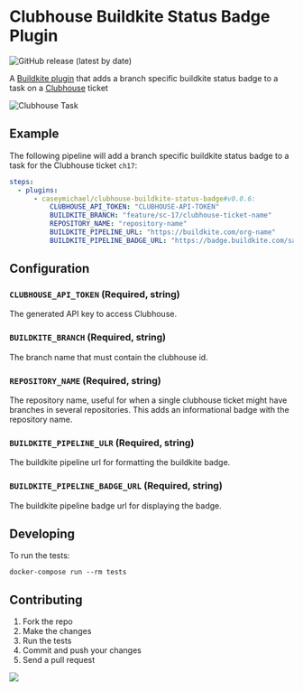 # Clubhouse Buildkite Status Badge Plugin
![GitHub release (latest by date)](https://img.shields.io/github/v/release/CaseyMichael/clubhouse-buildkite-status-badge-buildkite-plugin)

A [Buildkite plugin](https://buildkite.com/docs/agent/v3/plugins) that adds a branch specific buildkite status badge to a task on a [Clubhouse](https://clubhouse.io/) ticket

![Clubhouse Task](https://i.imgur.com/1NTfX3Y.png)

## Example
The following pipeline will add a branch specific buildkite status badge to a task for the Clubhouse ticket `ch17`:

```yml
steps:
  - plugins:
      - caseymichael/clubhouse-buildkite-status-badge#v0.0.6:
          CLUBHOUSE_API_TOKEN: "CLUBHOUSE-API-TOKEN"
          BUILDKITE_BRANCH: "feature/sc-17/clubhouse-ticket-name"
          REPOSITORY_NAME: "repository-name"
          BUILDKITE_PIPELINE_URL: "https://buildkite.com/org-name"
          BUILDKITE_PIPELINE_BADGE_URL: "https://badge.buildkite.com/sample.svg"
```

## Configuration

### `CLUBHOUSE_API_TOKEN` (Required, string)
The generated API key to access Clubhouse.

### `BUILDKITE_BRANCH` (Required, string)
The branch name that must contain the clubhouse id.

### `REPOSITORY_NAME` (Required, string)
The repository name, useful for when a single clubhouse ticket might have branches in several repositories. This adds an informational badge with the repository name.

### `BUILDKITE_PIPELINE_ULR` (Required, string)
The buildkite pipeline url for formatting the buildkite badge.

### `BUILDKITE_PIPELINE_BADGE_URL` (Required, string)
The buildkite pipeline badge url for displaying the badge.

## Developing
To run the tests:

```shell
docker-compose run --rm tests
```

## Contributing
1. Fork the repo
2. Make the changes
3. Run the tests
4. Commit and push your changes
5. Send a pull request

<a href="https://www.buymeacoffee.com/caseymichael"><img src="https://img.buymeacoffee.com/button-api/?text=Buy me a coffee&emoji=&slug=caseymichael&button_colour=FFDD00&font_colour=000000&font_family=Poppins&outline_colour=000000&coffee_colour=ffffff"></a>
